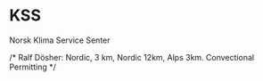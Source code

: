 # KSS
Norsk Klima Service Senter


/* Ralf Dösher: Nordic, 3 km, Nordic 12km, Alps 3km. Convectional Permitting */

